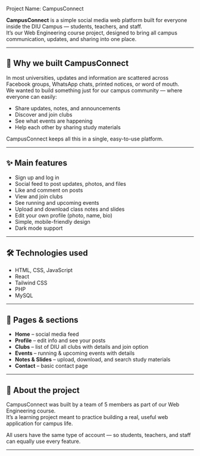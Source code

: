 Project Name: CampusConnect

**CampusConnect** is a simple social media web platform built for everyone inside the DIU Campus — students, teachers, and staff.  
It’s our Web Engineering course project, designed to bring all campus communication, updates, and sharing into one place.

---

## 📌 Why we built CampusConnect

In most universities, updates and information are scattered across Facebook groups, WhatsApp chats, printed notices, or word of mouth.  
We wanted to build something just for our campus community — where everyone can easily:

- Share updates, notes, and announcements
- Discover and join clubs
- See what events are happening
- Help each other by sharing study materials

CampusConnect keeps all this in a single, easy-to-use platform.

---

## ✨ Main features

- Sign up and log in
- Social feed to post updates, photos, and files
- Like and comment on posts
- View and join clubs
- See running and upcoming events
- Upload and download class notes and slides
- Edit your own profile (photo, name, bio)
- Simple, mobile-friendly design
- Dark mode support

---

## 🛠 Technologies used

- HTML, CSS, JavaScript
- React 
- Tailwind CSS
- PHP 
- MySQL 

---

## 📄 Pages & sections

- **Home** – social media feed
- **Profile** – edit info and see your posts
- **Clubs** – list of DIU all clubs with details and join option
- **Events** – running & upcoming events with details
- **Notes & Slides** – upload, download, and search study materials
- **Contact** – basic contact page

---

## 👥 About the project

CampusConnect was built by a team of 5 members as part of our Web Engineering course.  
It’s a learning project meant to practice building a real, useful web application for campus life.

All users have the same type of account — so students, teachers, and staff can equally use every feature.

---